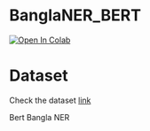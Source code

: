 # BanglaNER_BERT
[![Open In Colab](https://colab.research.google.com/assets/colab-badge.svg)](https://colab.research.google.com/drive/1U7DfMarUE61fFyzdWldpzWO7rm5EQRmQ)






# Dataset

Check the dataset [link](https://www.kaggle.com/datasets/saifulislam79/banglaner-dataset/data)



Bert Bangla NER
